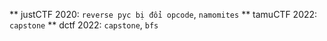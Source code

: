 ** justCTF 2020:  `reverse pyc bị đổi opcode`, `namomites`
** tamuCTF 2022: `capstone`
** dctf 2022: `capstone`, `bfs`
